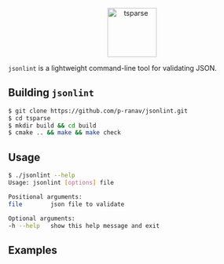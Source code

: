 <p align="center">
  <img height="100" src="https://i.imgur.com/tBgn9t9.png" alt="tsparse"/>
</p>

`jsonlint` is a lightweight command-line tool for validating JSON.

## Building `jsonlint`

```bash
$ git clone https://github.com/p-ranav/jsonlint.git
$ cd tsparse
$ mkdir build && cd build
$ cmake .. && make && make check
```

## Usage

```bash
$ ./jsonlint --help
Usage: jsonlint [options] file 

Positional arguments:
file      	json file to validate

Optional arguments:
-h --help 	show this help message and exit
```

## Examples


